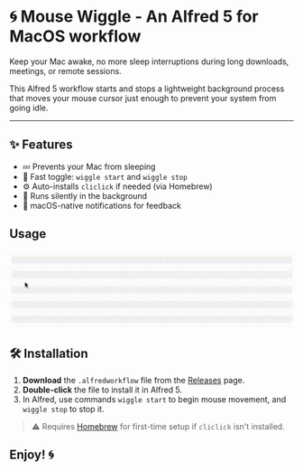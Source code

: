 # 🌀 Mouse Wiggle - An Alfred 5 for MacOS workflow

Keep your Mac awake, no more sleep interruptions during long downloads, meetings, or remote sessions.

This Alfred 5 workflow starts and stops a lightweight background process that moves your mouse cursor just enough to prevent your system from going idle.

---

## ✨ Features

- 💤 Prevents your Mac from sleeping
- 🧠 Fast toggle: `wiggle start` and `wiggle stop`
- ⚙️ Auto-installs `cliclick` if needed (via Homebrew)
- 🔕 Runs silently in the background
- 🍎 macOS-native notifications for feedback

## Usage

![wiggle demo](assets/wiggle_demo.gif)

## 🛠️ Installation

1. **Download** the `.alfredworkflow` file from the [Releases](./releases) page.
2. **Double-click** the file to install it in Alfred 5.
3. In Alfred, use commands `wiggle start` to begin mouse movement, and `wiggle stop` to stop it.

> ⚠️ Requires [Homebrew](https://brew.sh) for first-time setup if `cliclick` isn't installed.

## Enjoy! 🌀


